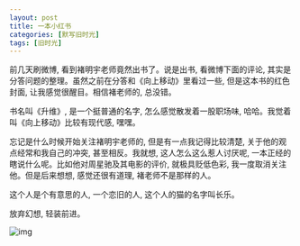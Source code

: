 ```yaml
---
layout: post
title: 一本小红书
categories: [默写旧时光]
tags: [旧时光]
---
```


前几天刷微博, 看到褚明宇老师竟然出书了。说是出书, 看微博下面的评论, 其实是分答问题的整理。虽然之前在分答和《向上移动》里看过一些, 但是这本书的红色封面, 让我感觉很醒目。相信褚老师的, 总没错。

书名叫《升维》, 是一个挺普通的名字, 怎么感觉散发着一股职场味, 哈哈。我觉着叫《向上移动》比较有现代感, 嘿嘿。

忘记是什么时候开始关注褚明宇老师的, 但是有一点我记得比较清楚, 关于他的观点经常和我自己的冲突, 甚至相反。我就想, 这人怎么这么惹人讨厌呢, 一本正经的瞎说什么呢。比如他对周星驰及其电影的评价, 就极具贬低色彩, 我一度取消关注他。但是后来想想, 感觉还很有道理, 褚老师不是那样的人。

这个人是个有意思的人, 一个恋旧的人, 这个人的猫的名字叫长乐。

放弃幻想, 轻装前进。

![img](https://s3-img.meituan.net/v1/mss_3d027b52ec5a4d589e68050845611e68/ff/n0/0h/gy/5y_279725.jpg@596w_1l.jpg)